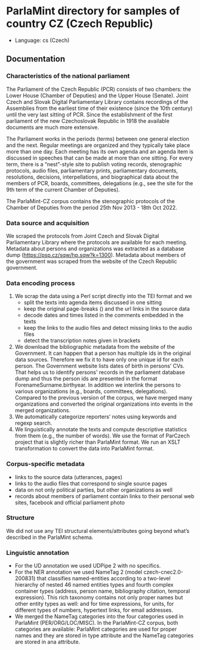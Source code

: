 # ParlaMint directory for samples of country CZ (Czech Republic)

- Language: cs (Czech)

## Documentation

### Characteristics of the national parliament

The Parliament of the Czech Republic (PCR) consists of two chambers: the Lower House (Chamber of Deputies) and the Upper House (Senate). Joint Czech and Slovak Digital Parliamentary Library contains recordings of the Assemblies from the earliest time of their existence (since the 10th century) until the very last sitting of PCR. Since the establishment of the first parliament of the new Czechoslovak Republic in 1918 the available  documents are much more extensive.

The Parliament works in the periods (terms) between one general election and the next. Regular meetings are organized and they typically take place more than one day. Each meeting has its own agenda and an agenda item is discussed in speeches that can be made at more than one sitting. For every term, there is a “nest”-style site to publish voting records, stenographic protocols, audio files, parliamentary prints, parliamentary documents, resolutions, decisions, interpellations, and biographical data about the members of PCR, boards, committees, delegations (e.g., see the site for the 9th term of the current Chamber of Deputies).

The ParlaMint-CZ corpus contains the stenographic protocols of the Chamber of Deputies from the period  25th Nov 2013 - 18th Oct 2022.

### Data source and acquisition

We scraped the protocols from Joint Czech and Slovak Digital Parliamentary Library where the protocols are available for each meeting. Metadata about persons and organizations was extracted as a database dump (https://psp.cz/sqw/hp.sqw?k=1300). Metadata about members of the government was scraped from the website of the Czech Republic government.

### Data encoding process

1. We scrap the data using a Perl script directly into the TEI format and we
   - split the texts into agenda items discussed in one sitting
   - keep the original page-breaks (<pb>) and the url links in the source data
   - decode dates and times listed in the comments embedded in the texts
   - keep the links to the audio files and detect missing links to the audio files
   - detect the transcription notes given in brackets
2. We download the bibliographic metadata from the website of the Government. It can happen that a person has multiple ids in the original data sources. Therefore we fix it to have only one unique id for each person. The Government website lists dates of birth in persons’ CVs. That helps us to identify persons' records in the parliament database dump and thus the person ids are presented in the format ForenameSurname.birthyear. In addition we interlink the persons to various organizations (e.g., boards, committees, delegations). Compared to the previous version of the corpus, we have merged many organizations and converted the original organizations into events in the merged organizations.
3. We automatically categorize reporters’ notes using keywords and regexp search.
4. We linguistically annotate the texts and compute descriptive statistics from them (e.g., the number of words). We use the format of ParCzech project that is slightly richer than ParlaMint format. We run an XSLT transformation to convert the data into ParlaMint format.

### Corpus-specific metadata

- links to the source data (utterances, pages)
- links to the audio files that correspond to single source pages
- data on not only political parties, but other organizations as well
- records about members of parliament contain links to their personal web sites, facebook and official parliament photo

### Structure

We did not use any TEI structural elements/attributes going beyond what’s described in the ParlaMint schema.

### Linguistic annotation

- For the UD annotation we used UDPipe 2 with no specifics.
- For the NER annotation we used NameTag 2 (model czech-cnec2.0-200831) that classifies named-entities according to a two-level hierarchy of nested 46 named entities types and fourth complex container types (address, person name, bibliography citation, temporal expression). This rich taxonomy contains not only proper names but other entity types as well: <date> and <time> for time expressions, <unit> for units, <num> for different types of numbers, <ref> hypertext links, <email> for email addresses.
- We merged the NameTag categories into the four categories used in ParlaMint (PER/ORG/LOC/MISC). In the ParlaMint-CZ corpus, both categories are available: ParlaMint categories are used for proper names and they are stored in type attribute and the NameTag categories are stored in ana attribute.

